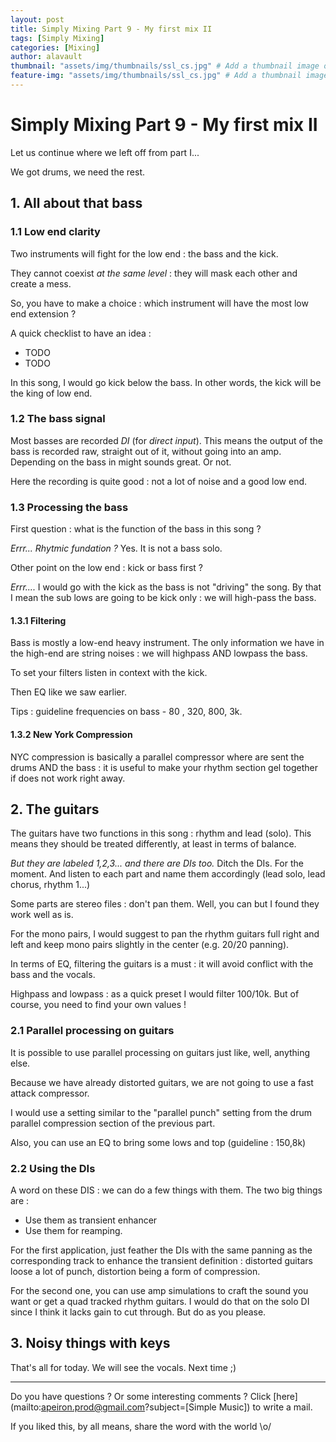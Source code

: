 ```yaml
---
layout: post
title: Simply Mixing Part 9 - My first mix II
tags: [Simply Mixing]
categories: [Mixing]
author: alavault
thumbnail: "assets/img/thumbnails/ssl_cs.jpg" # Add a thumbnail image on blog view
feature-img: "assets/img/thumbnails/ssl_cs.jpg" # Add a thumbnail image on blog view
---
```


# Simply Mixing Part 9 - My first mix II

Let us continue where we left off from part I...

We got drums, we need the rest.

## 1. All about that bass

### 1.1 Low end clarity

Two instruments will fight for the low end : the bass and the kick.

They cannot coexist *at the same level* : they will mask each other and create a mess.

So, you have to make a choice : which instrument will have the most low end extension ?

A quick checklist to have an idea :

* TODO
* TODO

In this song, I would go kick below the bass. In other words, the kick will be the king of low end.

### 1.2 The bass signal

Most basses are recorded *DI* (for *direct input*). This means the output of the bass is recorded raw, straight out of it, without going into an amp. Depending on the bass in might sounds great. Or not.

Here the recording is quite good : not a lot of noise and a good low end.

### 1.3 Processing the bass

First question : what is the function of the bass in this song ?

*Errr... Rhytmic fundation ?* Yes. It is not a bass solo.

Other point on the low end : kick or bass first ?

*Errr....* I would go with the kick as the bass is not "driving" the song. By that I mean the sub lows are going to be kick only : we will high-pass the bass.

#### 1.3.1 Filtering

Bass is mostly a low-end heavy instrument. The only information we have in the high-end are string noises : we will highpass AND lowpass the bass.

To set your filters listen in context with the kick.

Then EQ like we saw earlier.

Tips :  guideline frequencies on bass - 80 , 320, 800, 3k.

#### 1.3.2 New York Compression

NYC compression is basically a parallel compressor where are sent the drums AND the bass : it is useful to make your rhythm section gel together if does not work right away.

## 2. The guitars

The guitars have two functions in this song : rhythm and lead (solo). This means they should be treated differently, at least in terms of balance.

*But they are labeled 1,2,3... and there are DIs too.* Ditch the DIs. For the moment. And listen to each part and name them accordingly (lead solo, lead chorus, rhythm 1...)

Some parts are stereo files : don't pan them. Well, you can but I found they work well as is.

For the mono pairs, I would suggest to pan the rhythm guitars full right and left and keep mono pairs slightly in the center (e.g. 20/20 panning).

In terms of EQ, filtering the guitars is a must : it will avoid conflict with the bass and the vocals.

Highpass and lowpass : as a quick preset I would filter 100/10k. But of course, you need to find your own values !

### 2.1 Parallel processing on guitars

It is possible to use parallel processing on guitars just like, well, anything else.

Because we have already distorted guitars, we are not going to use a fast attack compressor.

I would use a setting similar to the "parallel punch" setting from the drum parallel compression section of the previous part.

Also, you can use an EQ to bring some lows and top (guideline : 150,8k)

### 2.2 Using the DIs

A word on these DIS : we can do a few things with them. The two big things are :

* Use them as transient enhancer
* Use them for reamping.

For the first application, just feather the DIs with the same panning as the corresponding track to enhance the transient definition : distorted guitars loose a lot of punch, distortion being a form of compression.

For the second one, you can use amp simulations to craft the sound you want or get a quad tracked rhythm guitars. I would do that on the solo DI since I think it lacks gain to cut through. But do as you please.

## 3. Noisy things with keys



That's all for today. We will see the vocals. Next time ;)

---

Do you have questions ? Or some interesting comments ? Click [here](mailto:apeiron.prod@gmail.com?subject=[Simple Music]) to write a mail.

If you liked this, by all means, share the word with the world \o/
